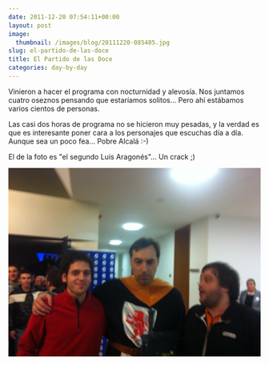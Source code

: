 ```yaml
---
date: 2011-12-20 07:54:11+00:00
layout: post
image:
  thumbnail: /images/blog/20111220-085405.jpg
slug: el-partido-de-las-doce
title: El Partido de las Doce
categories: day-by-day
---
```


Vinieron a hacer el programa con nocturnidad y alevosía. Nos juntamos cuatro oseznos pensando que estaríamos solitos... Pero ahí estábamos varios cientos de personas.

Las casi dos horas de programa no se hicieron muy pesadas, y la verdad es que es interesante poner cara a los personajes que escuchas día a día. Aunque sea un poco fea... Pobre Alcalá :-)

El de la foto es "el segundo Luis Aragonés"... Un crack ;)

[![20111220-085405.jpg](/images/blog/20111220-085405.jpg)](/images/blog/20111220-085405.jpg)
